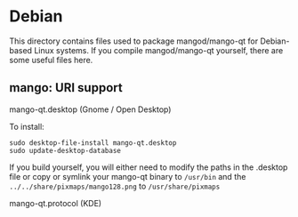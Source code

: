 Debian
======

This directory contains files used to package mangod/mango-qt
for Debian-based Linux systems. If you compile mangod/mango-qt yourself, there are some useful files here.

## mango: URI support ##

mango-qt.desktop (Gnome / Open Desktop)

To install:

	sudo desktop-file-install mango-qt.desktop
	sudo update-desktop-database

If you build yourself, you will either need to modify the paths in
the .desktop file or copy or symlink your mango-qt binary to `/usr/bin`
and the `../../share/pixmaps/mango128.png` to `/usr/share/pixmaps`

mango-qt.protocol (KDE)